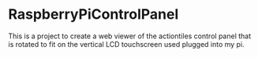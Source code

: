# RaspberryPiControlPanel
This is a project to create a web viewer of the actiontiles control panel that is rotated to fit on the vertical LCD touchscreen used plugged into my pi.
